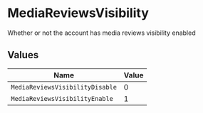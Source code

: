 # MediaReviewsVisibility

Whether or not the account has media reviews visibility enabled


## Values

| Name                            | Value                           |
| ------------------------------- | ------------------------------- |
| `MediaReviewsVisibilityDisable` | 0                               |
| `MediaReviewsVisibilityEnable`  | 1                               |